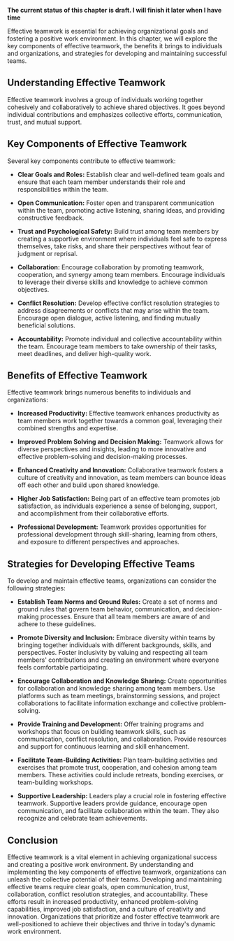 **The current status of this chapter is draft. I will finish it later when I have time**

Effective teamwork is essential for achieving organizational goals and fostering a positive work environment. In this chapter, we will explore the key components of effective teamwork, the benefits it brings to individuals and organizations, and strategies for developing and maintaining successful teams.

**Understanding Effective Teamwork**
------------------------------------

Effective teamwork involves a group of individuals working together cohesively and collaboratively to achieve shared objectives. It goes beyond individual contributions and emphasizes collective efforts, communication, trust, and mutual support.

**Key Components of Effective Teamwork**
----------------------------------------

Several key components contribute to effective teamwork:

* **Clear Goals and Roles:** Establish clear and well-defined team goals and ensure that each team member understands their role and responsibilities within the team.

* **Open Communication:** Foster open and transparent communication within the team, promoting active listening, sharing ideas, and providing constructive feedback.

* **Trust and Psychological Safety:** Build trust among team members by creating a supportive environment where individuals feel safe to express themselves, take risks, and share their perspectives without fear of judgment or reprisal.

* **Collaboration:** Encourage collaboration by promoting teamwork, cooperation, and synergy among team members. Encourage individuals to leverage their diverse skills and knowledge to achieve common objectives.

* **Conflict Resolution:** Develop effective conflict resolution strategies to address disagreements or conflicts that may arise within the team. Encourage open dialogue, active listening, and finding mutually beneficial solutions.

* **Accountability:** Promote individual and collective accountability within the team. Encourage team members to take ownership of their tasks, meet deadlines, and deliver high-quality work.

**Benefits of Effective Teamwork**
----------------------------------

Effective teamwork brings numerous benefits to individuals and organizations:

* **Increased Productivity:** Effective teamwork enhances productivity as team members work together towards a common goal, leveraging their combined strengths and expertise.

* **Improved Problem Solving and Decision Making:** Teamwork allows for diverse perspectives and insights, leading to more innovative and effective problem-solving and decision-making processes.

* **Enhanced Creativity and Innovation:** Collaborative teamwork fosters a culture of creativity and innovation, as team members can bounce ideas off each other and build upon shared knowledge.

* **Higher Job Satisfaction:** Being part of an effective team promotes job satisfaction, as individuals experience a sense of belonging, support, and accomplishment from their collaborative efforts.

* **Professional Development:** Teamwork provides opportunities for professional development through skill-sharing, learning from others, and exposure to different perspectives and approaches.

**Strategies for Developing Effective Teams**
---------------------------------------------

To develop and maintain effective teams, organizations can consider the following strategies:

* **Establish Team Norms and Ground Rules:** Create a set of norms and ground rules that govern team behavior, communication, and decision-making processes. Ensure that all team members are aware of and adhere to these guidelines.

* **Promote Diversity and Inclusion:** Embrace diversity within teams by bringing together individuals with different backgrounds, skills, and perspectives. Foster inclusivity by valuing and respecting all team members' contributions and creating an environment where everyone feels comfortable participating.

* **Encourage Collaboration and Knowledge Sharing:** Create opportunities for collaboration and knowledge sharing among team members. Use platforms such as team meetings, brainstorming sessions, and project collaborations to facilitate information exchange and collective problem-solving.

* **Provide Training and Development:** Offer training programs and workshops that focus on building teamwork skills, such as communication, conflict resolution, and collaboration. Provide resources and support for continuous learning and skill enhancement.

* **Facilitate Team-Building Activities:** Plan team-building activities and exercises that promote trust, cooperation, and cohesion among team members. These activities could include retreats, bonding exercises, or team-building workshops.

* **Supportive Leadership:** Leaders play a crucial role in fostering effective teamwork. Supportive leaders provide guidance, encourage open communication, and facilitate collaboration within the team. They also recognize and celebrate team achievements.

**Conclusion**
--------------

Effective teamwork is a vital element in achieving organizational success and creating a positive work environment. By understanding and implementing the key components of effective teamwork, organizations can unleash the collective potential of their teams. Developing and maintaining effective teams require clear goals, open communication, trust, collaboration, conflict resolution strategies, and accountability. These efforts result in increased productivity, enhanced problem-solving capabilities, improved job satisfaction, and a culture of creativity and innovation. Organizations that prioritize and foster effective teamwork are well-positioned to achieve their objectives and thrive in today's dynamic work environment.
